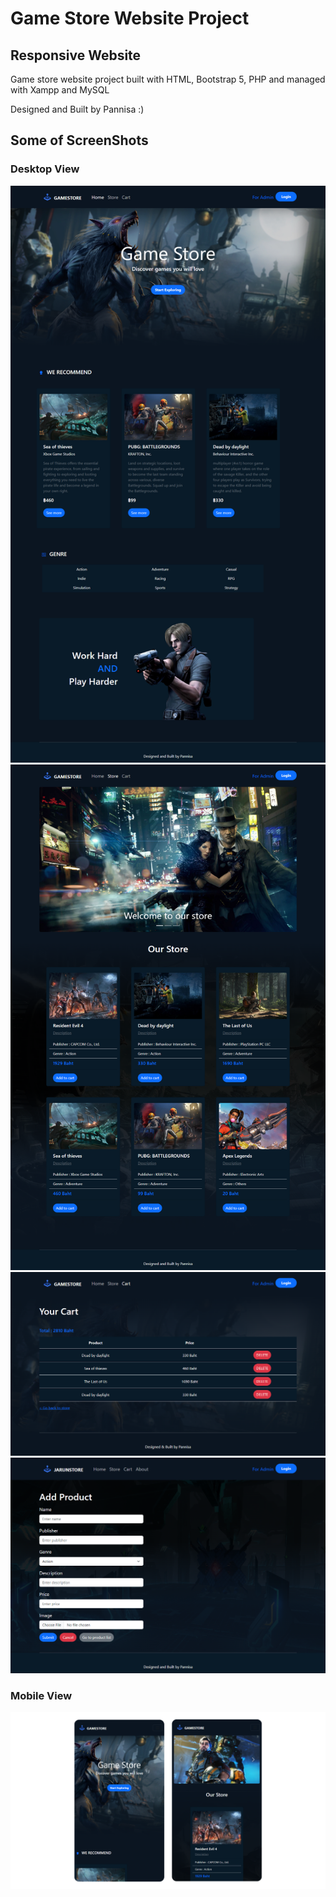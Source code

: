 # Game Store Website Project
## Responsive Website
Game store website project built with HTML, Bootstrap 5, PHP and managed with Xampp and MySQL

Designed and Built by Pannisa :)

## Some of ScreenShots

### Desktop View

<img src="images/gamestore-index-php.png">
<img src="images/gamestore-store-php.png">
<img src="images/gamestore-cart-php.png">
<img src="images/gamestore-fr-product-php.png">

### Mobile View

<img src="images/gamestore-phone.png">

